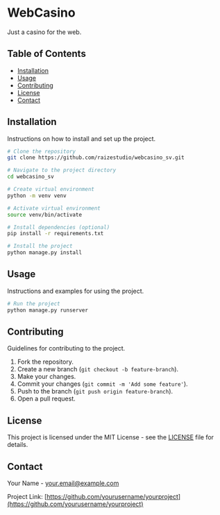 # WebCasino

Just a casino for the web.

## Table of Contents

- [Installation](#installation)
- [Usage](#usage)
- [Contributing](#contributing)
- [License](#license)
- [Contact](#contact)

## Installation

Instructions on how to install and set up the project.

```bash
# Clone the repository
git clone https://github.com/raizestudio/webcasino_sv.git

# Navigate to the project directory
cd webcasino_sv

# Create virtual environment
python -m venv venv

# Activate virtual environment
source venv/bin/activate

# Install dependencies (optional)
pip install -r requirements.txt

# Install the project
python manage.py install
```

## Usage

Instructions and examples for using the project.

```bash
# Run the project
python manage.py runserver
```

## Contributing

Guidelines for contributing to the project.

1. Fork the repository.
2. Create a new branch (`git checkout -b feature-branch`).
3. Make your changes.
4. Commit your changes (`git commit -m 'Add some feature'`).
5. Push to the branch (`git push origin feature-branch`).
6. Open a pull request.

## License

This project is licensed under the MIT License - see the [LICENSE](LICENSE) file for details.

## Contact

Your Name - [your.email@example.com](mailto:your.email@example.com)

Project Link: [https://github.com/yourusername/yourproject](https://github.com/yourusername/yourproject)